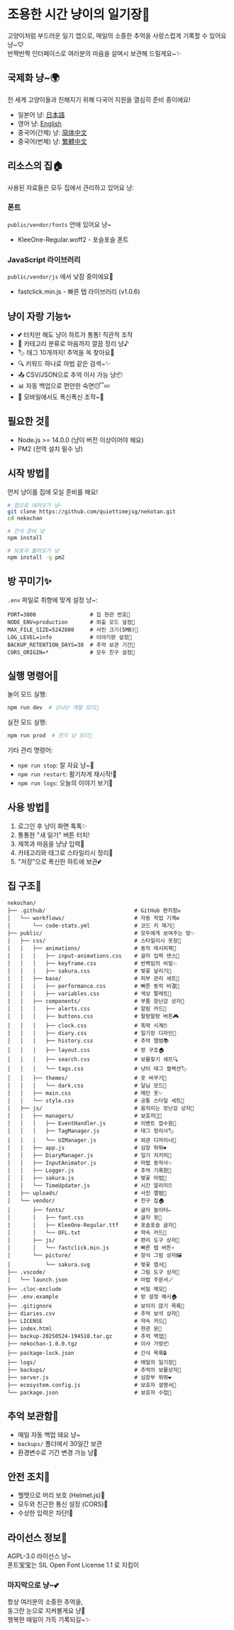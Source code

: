 # 조용한 시간 냥이의 일기장🐾

고양이처럼 부드러운 일기 앱으로, 매일의 소중한 추억을 사랑스럽게 기록할 수 있어요 냥~♡  
반짝반짝 인터페이스로 여러분의 마음을 살며시 보관해 드릴게요~✨

## 국제화 냥~🌍

전 세계 고양이들과 친해지기 위해 다국어 지원을 열심히 준비 중이에요!

- 일본어 냥: [日本語](README.md)
- 영어 냥: [English](README-en.md)
- 중국어(간체) 냥: [简体中文](README-zh.md)  
- 중국어(번체) 냥: [繁體中文](README-tw.md)  

## 리소스의 집🏠

사용된 자료들은 모두 집에서 관리하고 있어요 냥:

### 폰트
`public/vendor/fonts` 안에 있어요 냥~  
- KleeOne-Regular.woff2 - 포슬포슬 폰트  

### JavaScript 라이브러리  
`public/vendor/js` 에서 낮잠 중이에요🐾  
- fastclick.min.js - 빠른 탭 라이브러리 (v1.0.6)  

## 냥이 자랑 기능✨  

- 💕 터치만 해도 냥이 하트가 통통! 직관적 조작  
- 📝 카테고리 분류로 마음까지 깔끔 정리 냥♪  
- 🏷️ 태그 10개까지! 추억을 쏙 찾아요🔖  
- 🔍 키워드 하나로 마법 같은 검색~✨  
- 📤 CSV/JSON으로 추억 이사 가능 냥📦  
- 📊 자동 백업으로 편안한 숙면😴💤  
- 📱 모바일에서도 폭신폭신 조작~🐾  

## 필요한 것🍼  

- Node.js >= 14.0.0 (냥이 버전 이상이어야 해요)  
- PM2 (전역 설치 필수 냥)  

## 시작 방법🐾  

먼저 냥이를 집에 모실 준비를 해요!  

```bash
# 집으로 데려오기 냥~
git clone https://github.com/quiettimejsg/nekotan.git  
cd nekochan  

# 간식 준비 냥
npm install  

# 보호자 불러오기 냥
npm install -g pm2
```

## 방 꾸미기✨  

`.env` 파일로 취향에 맞게 설정 냥~:  

```env
PORT=3000                 # 집 현관 번호🚪  
NODE_ENV=production       # 외출 모드 설정🎀  
MAX_FILE_SIZE=5242880     # 사진 크기(5MB)📸  
LOG_LEVEL=info            # 이야기량 설정💬  
BACKUP_RETENTION_DAYS=30  # 추억 보관 기간📆  
CORS_ORIGIN=*             # 모두 친구 설정🌈  
```

## 실행 명령어🐾  

놀이 모드 실행:  
```bash
npm run dev  # 신나는 개발 모드💫  
```  

실전 모드 실행:  
```bash
npm run prod  # 진지 냥 모드👑  
```  

기타 관리 명령어:  
- `npm run stop`: 잘 자요 냥~🌙  
- `npm run restart`: 활기차게 재시작!🔁  
- `npm run logs`: 오늘의 이야기 보기📖  

## 사용 방법💖  

1.  로그인 후 냥이 화면 톡톡✨  
2.  통통한 "새 일기" 버튼 터치!  
3.  제목과 마음을 냥냥 입력📝  
4.  카테고리와 태그로 스타일리시 정리🎀  
5.  "저장"으로 폭신한 하트에 보관💕  

## 집 구조🐾  

```
nekochan/
├── .github/                            # GitHub 편지함✉️
│   └── workflows/                      # 자동 작업 기계⚙️
│       └── code-stats.yml              # 코드 키 재기📏
├── public/                             # 모두에게 보여주는 방✨
│   ├── css/                            # 스타일리시 옷장👗
│   │   ├── animations/                 # 동작 레시피북💫
│   │   │   ├── input-animations.css    # 글자 입력 댄스💃
│   │   │   ├── keyframe.css            # 반짝임의 비밀✨
│   │   │   ├── sakura.css              # 벚꽃 날리기🌸
│   │   ├── base/                       # 피부 관리 세트💅
│   │   │   ├── performance.css         # 빠른 동작 비결🐇
│   │   │   ├── variables.css           # 색상 팔레트🎨
│   │   ├── components/                 # 부품 장난감 상자🧸
│   │   │   ├── alerts.css              # 알림 카드🔔
│   │   │   ├── buttons.css             # 말랑말랑 버튼🎮
│   │   │   ├── clock.css               # 똑딱 시계⏰
│   │   │   ├── diary.css               # 일기장 디자인📖
│   │   │   ├── history.css             # 추억 앨범📚
│   │   │   ├── layout.css              # 방 구조🏠
│   │   │   ├── search.css              # 보물찾기 세트🔍
│   │   │   └── tags.css                # 냥이 태그 컬렉션🏷️
│   │   ├── themes/                     # 옷 바꾸기👘
│   │   │   └── dark.css                # 달님 모드🌙
│   │   ├── main.css                    # 메인 옷✨
│   │   └── style.css                   # 공통 스타일 세트🎀
│   ├── js/                             # 움직이는 장난감 상자🎪
│   │   ├── managers/                   # 보호자👩‍🍼
│   │   │   ├── EventHandler.js         # 이벤트 접수원🎪
│   │   │   ├── TagManager.js           # 태그 정리사🏷️
│   │   │   └── UIManager.js            # 외관 디자이너🎨
│   │   ├── app.js                      # 심장 뛰뛰❤️
│   │   ├── DiaryManager.js             # 일기 지키미📝
│   │   ├── InputAnimator.js            # 마법 동작사✨
│   │   ├── Logger.js                   # 추억 기록원📜
│   │   ├── sakura.js                   # 벚꽃 마법🌸
│   │   └── TimeUpdater.js              # 시간 알리미⏰
│   ├── uploads/                        # 사진 앨범📸
│   └── vendor/                         # 친구 집🏠
│       ├── fonts/                      # 글자 놀이터✏️
│       │   ├── font.css                # 글자 옷👕
│       │   ├── KleeOne-Regular.ttf     # 포슬포슬 글자🐾
│       │   └── OFL.txt                 # 약속 카드📜
│       ├── js/                         # 편리 도구 상자🧰
│       │   └── fastclick.min.js        # 빠른 탭 버튼⚡
│       └── picture/                    # 장식 그림 상자🖼️
│           └── sakura.svg              # 벚꽃 엽서🌸
├── .vscode/                            # 그림 도구 상자🎨
│   └── launch.json                     # 마법 주문서🪄
├── .cloc-exclude                       # 비밀 메모🙈
├── .env.example                        # 방 설정 예시🏠
├── .gitignore                          # 보이지 않기 목록🙈
├── diaries.csv                         # 추억 보석 상자💎
├── LICENSE                             # 약속 카드📜
├── index.html                          # 현관 문🚪
├── backup-20250524-194510.tar.gz       # 추억 백업💾
├── nekochan-1.0.0.tgz                  # 이사 가방📦
├── package-lock.json                   # 간식 목록🔒
├── logs/                               # 매일의 일기장📖
├── backups/                            # 추억의 보물상자💖
├── server.js                           # 심장부 뛰뛰❤️
├── ecosystem.config.js                 # 보호자 설명서📖
└── package.json                        # 보호자 수첩📔
```

## 추억 보관함💾  

- 매일 자동 백업 돼요 냥~  
- `backups/` 폴더에서 30일간 보관  
- 환경변수로 기간 변경 가능 냥📅  

## 안전 조치🔐  

- 헬멧으로 머리 보호 (Helmet.js)🧢  
- 모두와 친근한 통신 설정 (CORS)🤝  
- 수상한 입력은 차단!🚫  

## 라이선스 정보📜  

AGPL-3.0 라이선스 냥~  
폰트宝宝는 SIL Open Font License 1.1 로 지킴이  

### 마지막으로 냥~💕  
항상 여러분의 소중한 추억을,  
동그란 눈으로 지켜볼게요 냥🐾  
행복한 매일이 가득 기록되길~✨  